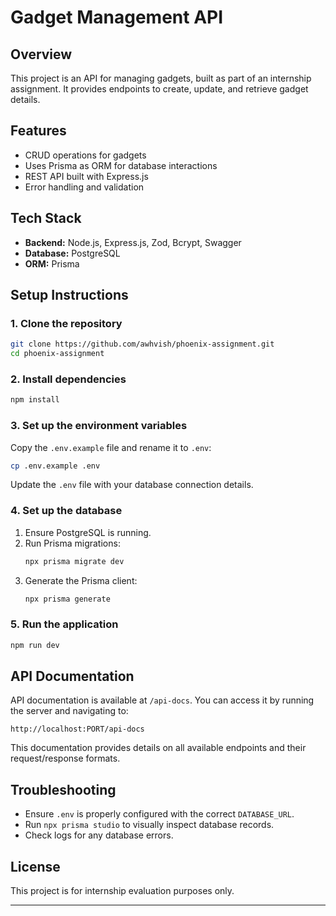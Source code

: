 # Gadget Management API

## Overview
This project is an API for managing gadgets, built as part of an internship assignment. It provides endpoints to create, update, and retrieve gadget details.

## Features
- CRUD operations for gadgets
- Uses Prisma as ORM for database interactions
- REST API built with Express.js 
- Error handling and validation

## Tech Stack
- **Backend:** Node.js, Express.js, Zod, Bcrypt, Swagger
- **Database:** PostgreSQL 
- **ORM:** Prisma

## Setup Instructions
### 1. Clone the repository
```bash
git clone https://github.com/awhvish/phoenix-assignment.git
cd phoenix-assignment
```

### 2. Install dependencies
```bash
npm install
```

### 3. Set up the environment variables
Copy the `.env.example` file and rename it to `.env`:
```bash
cp .env.example .env
```
Update the `.env` file with your database connection details.

### 4. Set up the database
1. Ensure PostgreSQL is running.
2. Run Prisma migrations:
   ```bash
   npx prisma migrate dev
   ```
3. Generate the Prisma client:
   ```bash
   npx prisma generate
   ```

### 5. Run the application
```bash
npm run dev
```

## API Documentation
API documentation is available at `/api-docs`. You can access it by running the server and navigating to:
```
http://localhost:PORT/api-docs
```
This documentation provides details on all available endpoints and their request/response formats.

## Troubleshooting
- Ensure `.env` is properly configured with the correct `DATABASE_URL`.
- Run `npx prisma studio` to visually inspect database records.
- Check logs for any database errors.

## License
This project is for internship evaluation purposes only.

---

